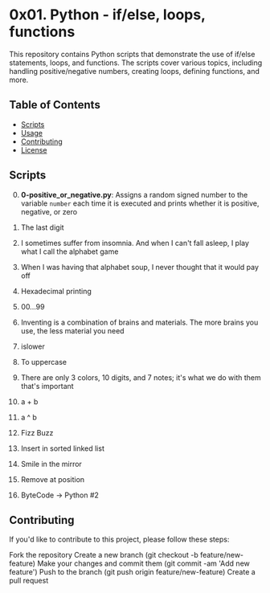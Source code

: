 # 0x01. Python - if/else, loops, functions

This repository contains Python scripts that demonstrate the use of if/else statements, loops, and functions. The scripts cover various topics, including handling positive/negative numbers, creating loops, defining functions, and more.

## Table of Contents

- [Scripts](#scripts)
- [Usage](#usage)
- [Contributing](#contributing)
- [License](#license)

## Scripts

0. **0-positive_or_negative.py**: Assigns a random signed number to the variable `number` each time it is executed and prints whether it is positive, negative, or zero

1. The last digit

2. I sometimes suffer from insomnia. And when I can't fall asleep, I play what I call the alphabet game

3. When I was having that alphabet soup, I never thought that it would pay off

4. Hexadecimal printing

5. 00...99

6. Inventing is a combination of brains and materials. The more brains you use, the less material you need

7. islower

8. To uppercase

9. There are only 3 colors, 10 digits, and 7 notes; it's what we do with them that's important

10. a + b

11. a ^ b

12. Fizz Buzz

13. Insert in sorted linked list

14. Smile in the mirror

15. Remove at position

16. ByteCode -> Python #2

## Contributing
If you'd like to contribute to this project, please follow these steps:

Fork the repository
Create a new branch (git checkout -b feature/new-feature)
Make your changes and commit them (git commit -am 'Add new feature')
Push to the branch (git push origin feature/new-feature)
Create a pull request
